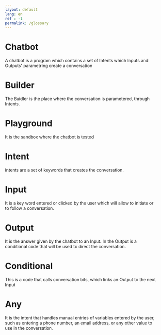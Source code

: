 ```yaml
---
layout: default
lang: en
ref : -1
permalink: /glossary
---
```

# Chatbot
A chatbot is a program which contains a set of Intents which Inputs and Outputs' parametring create a conversation


# Builder

The Buidler is the place where the conversation is parametered, through Intents.



# Playground
It is the sandbox where the chatbot is tested

# Intent
intents are a set of keywords that creates the conversation.

# Input
It is a key word entered or clicked by the user which will allow to initiate or to follow a conversation.

# Output

It is the answer given by the chatbot to an Input. In the Output is a conditional code that will be used to direct the conversation.


# Conditional
This is a code that calls conversation bits, which links an Output to the next Input


# Any
It is the intent that handles manual entries of variables entered by the user, such as entering a phone number, an email address, or any other value to use in the conversation.
